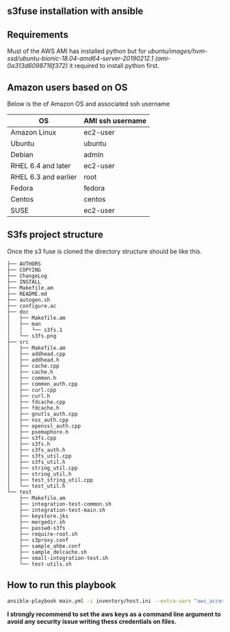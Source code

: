 ## s3fuse installation with ansible

Requirements
----------

Must of the AWS AMI has installed python but for *ubuntu/images/hvm-ssd/ubuntu-bionic-18.04-amd64-server-20190212.1 (ami-0a313d6098716f372)* it required to install python first.

Amazon users based on OS
--------------
Below is the of Amazon OS and associated ssh username

| OS                 | AMI ssh username |
|--------------------|------------------|
|Amazon Linux        | ec2-user         |	
|Ubuntu 	         | ubuntu 	        |
|Debian 	         | admin            |
|RHEL 6.4 and later  | ec2-user         | 	
|RHEL 6.3 and earlier| root             |	
|Fedora              | fedora           |
|Centos              | centos           |
|SUSE                |ec2-user          |


S3fs project structure
-----------------------
Once the s3 fuse is cloned the directory structure should be like this.
```
├── AUTHORS
├── COPYING
├── ChangeLog
├── INSTALL
├── Makefile.am
├── README.md
├── autogen.sh
├── configure.ac
├── doc
│   ├── Makefile.am
│   ├── man
│   │   └── s3fs.1
│   └── s3fs.png
├── src
│   ├── Makefile.am
│   ├── addhead.cpp
│   ├── addhead.h
│   ├── cache.cpp
│   ├── cache.h
│   ├── common.h
│   ├── common_auth.cpp
│   ├── curl.cpp
│   ├── curl.h
│   ├── fdcache.cpp
│   ├── fdcache.h
│   ├── gnutls_auth.cpp
│   ├── nss_auth.cpp
│   ├── openssl_auth.cpp
│   ├── psemaphore.h
│   ├── s3fs.cpp
│   ├── s3fs.h
│   ├── s3fs_auth.h
│   ├── s3fs_util.cpp
│   ├── s3fs_util.h
│   ├── string_util.cpp
│   ├── string_util.h
│   ├── test_string_util.cpp
│   └── test_util.h
└── test
    ├── Makefile.am
    ├── integration-test-common.sh
    ├── integration-test-main.sh
    ├── keystore.jks
    ├── mergedir.sh
    ├── passwd-s3fs
    ├── require-root.sh
    ├── s3proxy.conf
    ├── sample_ahbe.conf
    ├── sample_delcache.sh
    ├── small-integration-test.sh
    └── test-utils.sh
```

How to run this playbook
------------------------
```bash
ansible-playbook main.yml -i inventory/host.ini --extra-vars "aws_access_key=<your_access_key> aws_secret_key=<your_secrect_key>"
```
**I strongly recommend to set the aws keys as a command line argument to avoid any security issue writing thess credentials on files.**